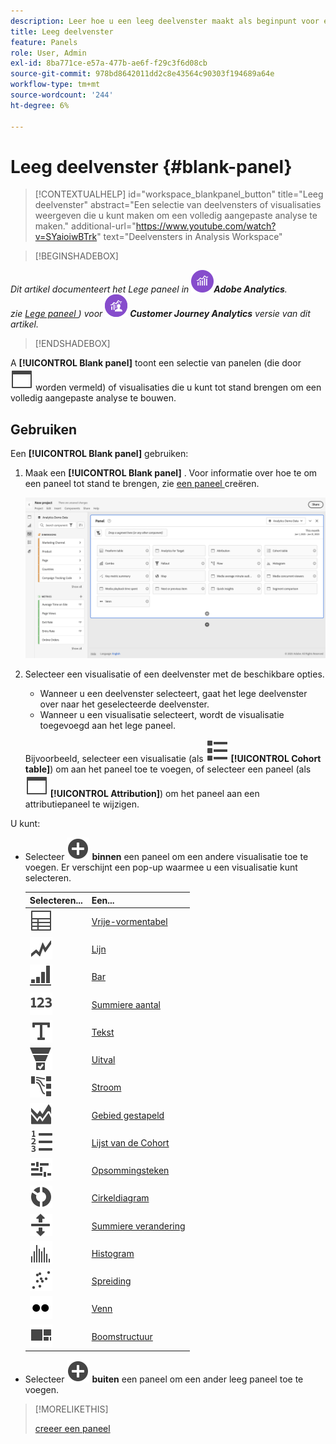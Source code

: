 ```yaml
---
description: Leer hoe u een leeg deelvenster maakt als beginpunt voor elke visualisatie.
title: Leeg deelvenster
feature: Panels
role: User, Admin
exl-id: 8ba771ce-e57a-477b-ae6f-f29c3f6d08cb
source-git-commit: 978bd8642011dd2c8e43564c90303f194689a64e
workflow-type: tm+mt
source-wordcount: '244'
ht-degree: 6%

---
```


# Leeg deelvenster {#blank-panel}

<!-- markdownlint-disable MD034 -->

>[!CONTEXTUALHELP]
>id="workspace_blankpanel_button"
>title="Leeg deelvenster"
>abstract="Een selectie van deelvensters of visualisaties weergeven die u kunt maken om een volledig aangepaste analyse te maken."
>additional-url="https://www.youtube.com/watch?v=SYaioiwBTrk" text="Deelvensters in Analysis Workspace"

<!-- markdownlint-enable MD034 -->


>[!BEGINSHADEBOX]

_Dit artikel documenteert het Lege paneel in_ ![ AdobeAnalytics ](/help/assets/icons/AdobeAnalytics.svg) _&#x200B;**Adobe Analytics**._<br/>_zie [ Lege paneel ](https://experienceleague.adobe.com/nl/docs/analytics/analyze/analysis-workspace/panels/blank-panel)) voor_ ![ CustomerJourneyAnalytics ](/help/assets/icons/CustomerJourneyAnalytics.svg) _&#x200B;**Customer Journey Analytics** versie van dit artikel._

>[!ENDSHADEBOX]


A **[!UICONTROL Blank panel]** toont een selectie van panelen (die door ![ WebPage ](/help/assets/icons/WebPage.svg) worden vermeld) of visualisaties die u kunt tot stand brengen om een volledig aangepaste analyse te bouwen.

## Gebruiken

Een **[!UICONTROL Blank panel]** gebruiken:

1. Maak een **[!UICONTROL Blank panel]** . Voor informatie over hoe te om een paneel tot stand te brengen, zie [ een paneel ](panels.md#create-a-panel) creëren.

   ![ creeer een paneel ](assets/create-panel.png)



1. Selecteer een visualisatie of een deelvenster met de beschikbare opties.


   * Wanneer u een deelvenster selecteert, gaat het lege deelvenster over naar het geselecteerde deelvenster.
   * Wanneer u een visualisatie selecteert, wordt de visualisatie toegevoegd aan het lege paneel.

   Bijvoorbeeld, selecteer een visualisatie (als ![ ViewList ](/help/assets/icons/ViewList.svg) **[!UICONTROL Cohort table]**) om aan het paneel toe te voegen, of selecteer een paneel (als ![ WebPage ](/help/assets/icons/WebPage.svg) **[!UICONTROL Attribution]**) om het paneel aan een attributiepaneel te wijzigen.



U kunt:

* Selecteer ![ AddCircle ](/help/assets/icons/AddCircle.svg) **binnen** een paneel om een andere visualisatie toe te voegen. Er verschijnt een pop-up waarmee u een visualisatie kunt selecteren.

  | Selecteren... | Een... |
  |---|---|
  | ![ Lijst ](/help/assets/icons/Table.svg) | [Vrije-vormentabel](/help/analyze/analysis-workspace/visualizations/freeform-table/freeform-table.md) |
  | ![Lijn](/help/assets/icons/GraphTrend.svg) | [Lijn](/help/analyze/analysis-workspace/visualizations/line.md) |
  | ![ GraphBarVertical ](/help/assets/icons/GraphBarVertical.svg) | [ Bar ](/help/analyze/analysis-workspace/visualizations/bar.md) |
  | ![ 123 ](/help/assets/icons/123.svg) | [ Summiere aantal ](/help/analyze/analysis-workspace/visualizations/summary-number-change.md) |
  | ![Tekst](/help/assets/icons/Text.svg) | [Tekst](/help/analyze/analysis-workspace/visualizations/text.md) |
  | ![ ConversionFunnel ](/help/assets/icons/ConversionFunnel.svg) | [Uitval](/help/analyze/analysis-workspace/visualizations/fallout/fallout-flow.md) |
  | ![ Werkschema ](/help/assets/icons/GraphPathing.svg) | [Stroom](/help/analyze/analysis-workspace/visualizations/c-flow/flow.md) |
  | ![ GraphAreaStated ](/help/assets/icons/GraphAreaStacked.svg) | [ Gebied gestapeld ](/help/analyze/analysis-workspace/visualizations/area.md) |
  | ![ TextNumbered ](/help/assets/icons/TextNumbered.svg) | [ Lijst van de Cohort ](/help/analyze/analysis-workspace/visualizations/cohort-table/t-cohort.md) |
  | ![ GraphBullet ](/help/assets/icons/GraphBullet.svg) | [ Opsommingsteken ](/help/analyze/analysis-workspace/visualizations/bullet-graph.md) |
  | ![ GraphDonut ](/help/assets/icons/GraphDonut.svg) | [Cirkeldiagram](/help/analyze/analysis-workspace/visualizations/donut.md) |
  | ![ MoveUpDown ](/help/assets/icons/MoveUpDown.svg) | [ Summiere verandering ](/help/analyze/analysis-workspace/visualizations/summary-number-change.md) |
  | ![Histogram](/help/assets/icons/Histogram.svg) | [Histogram](/help/analyze/analysis-workspace/visualizations/histogram.md) |
  | ![ GraphScatter ](/help/assets/icons/GraphScatter.svg) | [ Spreiding ](/help/analyze/analysis-workspace/visualizations/scatterplot.md) |
  | ![ Type ](/help/assets/icons/TwoDots.svg) | [Venn](/help/analyze/analysis-workspace/visualizations/venn.md) |
  | ![ GraphTree ](/help/assets/icons/GraphTree.svg) | [Boomstructuur](/help/analyze/analysis-workspace/visualizations/treemap.md) |

* Selecteer ![ AddCircle ](/help/assets/icons/AddCircle.svg) **buiten** een paneel om een ander leeg paneel toe te voegen.


>[!MORELIKETHIS]
>
>[ creeer een paneel ](/help/analyze/analysis-workspace/c-panels/panels.md#create-a-panel)
>
